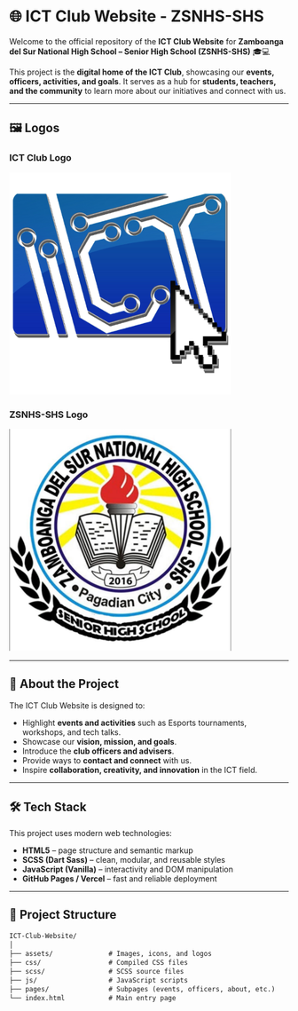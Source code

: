 # 🌐 ICT Club Website - ZSNHS-SHS  

Welcome to the official repository of the **ICT Club Website** for **Zamboanga del Sur National High School – Senior High School (ZSNHS-SHS)** 🎓💻  

This project is the **digital home of the ICT Club**, showcasing our **events, officers, activities, and goals**. It serves as a hub for **students, teachers, and the community** to learn more about our initiatives and connect with us.  

---

## 🖼️ Logos  

### ICT Club Logo  
<img src="assets/icons/ICT CLUB-title-n-bg-gimp.png" alt="ICT Club Logo" width="400">  

### ZSNHS-SHS Logo  
<img src="assets/icons/zsnhs-shs-logo.jpg" alt="ZSNHS-SHS Logo" width="400">  

---

## 📖 About the Project  

The ICT Club Website is designed to:  
- Highlight **events and activities** such as Esports tournaments, workshops, and tech talks.  
- Showcase our **vision, mission, and goals**.  
- Introduce the **club officers and advisers**.  
- Provide ways to **contact and connect** with us.  
- Inspire **collaboration, creativity, and innovation** in the ICT field.  

---

## 🛠️ Tech Stack  

This project uses modern web technologies:  
- **HTML5** – page structure and semantic markup  
- **SCSS (Dart Sass)** – clean, modular, and reusable styles  
- **JavaScript (Vanilla)** – interactivity and DOM manipulation  
- **GitHub Pages / Vercel** – fast and reliable deployment  

---

## 📂 Project Structure  

```plaintext
ICT-Club-Website/
│
├── assets/              # Images, icons, and logos  
├── css/                 # Compiled CSS files  
├── scss/                # SCSS source files  
├── js/                  # JavaScript scripts  
├── pages/               # Subpages (events, officers, about, etc.)  
└── index.html           # Main entry page  



